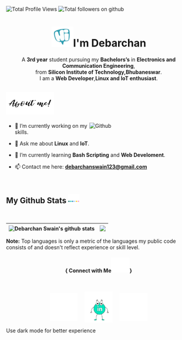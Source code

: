 <!--![Website](https://komarev.com/ghpvc/?username=djswain09&label=Profile%20views&color=0e75b6&style=flat)-->
<!--![Website](https://img.shields.io/github/followers/djswain09?style=social)-->
<p align="left">
<img src="https://komarev.com/ghpvc/?username=djswain09&label=Profile%20views&color=0e75b6&style=flat" alt="Total Profile Views" />
<img src="https://img.shields.io/github/followers/djswain09?style=social" alt="Total followers on github" />
</p> 





<h1 align="center"><img src="https://github.com/djswain9/djswain9/blob/main/gif/hi.webp" 
         alt="Hi"
         height="55"
         width="60" />I'm Debarchan
</h1>

<p align="center">A <strong>3rd year</strong> student pursuing my <strong>Bachelors’s</strong> in <strong>Electronics and Communication Engineering</strong>,<br>from <strong>Silicon Institute of Technology,Bhubaneswar</strong>.<br>I am a <strong>Web Developer</strong>,<strong>Linux and IoT enthusiast</strong>.
</p>





<h2> <img src="https://github.com/djswain9/djswain9/blob/main/gif/aboutMe.webp" height="60" width="130" alt="About Me"/> </h2>

<img width="55%" align="right" alt="Github" src="https://github.githubassets.com/images/modules/notifications/inbox-zero-dark.svg" />


- 🔭 I’m currently working on my skills.

- 💬 Ask me about **Linux** and **IoT**.

- 🌱 I’m currently learning **Bash Scripting** and **Web Develoment**.

- 📫 Contact me here: **debarchanswain123@gmail.com**

<br>




<h2>My Github Stats <img src="https://github.com/djswain9/djswain9/blob/main/gif/stats.webp" height="25" width="30" /></h2>
<br>
  
| <img align="center" src="https://github-readme-stats-pat-3.vercel.app/api?username=djswain09&show_icons=true&include_all_commits=true&theme=radical&hide_border=true" alt="Debarchan Swain's github stats" /> | <img align="center" src="https://github-readme-stats-pat-3.vercel.app/api/top-langs/?username=djswain09&layout=defult&theme=radical&hide_border=true" /> |
| ------------- | ------------- |

**Note:** Top languages is only a metric of the languages my public code consists of and doesn't reflect experience or skill level.
<br>




<h4 align="center">{ Connect with Me<img src="https://github.com/djswain9/djswain9/blob/main/gif/now.webp" height="40" width="50"/>}</h4>
<br>
<p align="center">
<a href="https://twitter.com/DebarchanSwain9" target="_blank"><img align="center" src="https://github.com/djswain9/djswain9/blob/main/gif/twitter.webp" alt="DebarchanSwain9"  width="15%" /></a> &nbsp;&nbsp;&nbsp;
<a href="https://www.linkedin.com/in/debarchan-swain-0511a2191/" target="_blank"><img align="center" src="https://github.com/djswain9/djswain9/blob/main/gif/linkedin.webp" alt="Debarchan Swain" width="15%" /></a>&nbsp;&nbsp;&nbsp;&nbsp;
<a href="https://www.instagram.com/debarchan_swain/" target="_blank"><img align="center" src="https://github.com/djswain9/djswain9/blob/main/gif/instagram.webp" alt="debarchan_swain" width="15%" /></a>
</p>







Use dark mode for better experience








<!--https://media2.giphy.com/media/J4I1yCJJa37HkWjgoE/giphy.gif?cid=ecf05e47oq8blwo8ubsvyf2yz9nyj53uzwxmzrb6445mac3j&rid=giphy.gif&ct=s  

   https://media3.giphy.com/media/kd3p781G0tgn3EH3nD/giphy.gif?cid=ecf05e47te63etcqc3shpfrwb6cy2cpmaj5r38oeazgqkx67&rid=giphy.gif&ct=s

<p align="center"><img src="https://media2.giphy.com/media/grNkIEN4dkiMXFLIE9/100.webp?cid=ecf05e473b11pr687e7e9tcucr30lrx6lks8xug18wok4m6u&rid=100.webp&ct=s" height="40px" /></p>
--this is for social media


____facebook gif__________
https://media4.giphy.com/media/ThgV8XsPhQXFzXncMV/200w.webp?cid=ecf05e478ij3zkqqbgkcfqi81kixt1h0l343p5lcoww7p4dq&rid=200w.webp&ct=s

______whatsapp gif______

https://media0.giphy.com/media/aDtS84k1WfYiCwlIxR/200w.webp?cid=ecf05e478ij3zkqqbgkcfqi81kixt1h0l343p5lcoww7p4dq&rid=200w.webp&ct=s

_____social media gif_________

https://media0.giphy.com/media/AyzYjy9JekCHnrai3P/200w.webp?cid=ecf05e47c8n4az1vhc2ikx3jvcyfv2jfm46xi7dvr1shf8um&rid=200w.webp&ct=s

https://media3.giphy.com/media/faWsfcwkzbfZQ3HOac/200.webp?cid=ecf05e47yludncl0bcbjssy6wff1cfjmhrbx2i1vzb3vhy70&rid=200.webp&ct=s













## 🚀 Languages and Tools:

<p align="left"> 
    <a href="https://www.java.com" target="_blank"> <img src="https://img.icons8.com/color/48/000000/java-coffee-cup-logo.png"/> </a>
    <a href="https://reactjs.org/" target="_blank"> <img src="https://img.icons8.com/color/48/000000/react-native.png"/> </a>
    <a href="https://spring.io/projects/spring-boot" target="_blank"> <img src="https://img.icons8.com/color/48/000000/spring-logo.png"/> </a> 
    <a href="https://developer.mozilla.org/en-US/docs/Web/JavaScript" target="_blank"> <img src="https://img.icons8.com/color/48/000000/javascript.png"/> </a> 
    <a href="https://www.w3.org/html/" target="_blank"> <img src="https://img.icons8.com/color/48/000000/html-5.png"/> </a> 
    <a href="https://www.w3schools.com/css/" target="_blank"> <img src="https://img.icons8.com/color/48/000000/css3.png"/> </a> 
    <a href="https://getbootstrap.com" target="_blank"> <img src="https://img.icons8.com/color/48/000000/bootstrap.png"/> </a> 
    <a href="https://www.python.org" target="_blank"> <img src="https://img.icons8.com/color/48/000000/python.png"/> </a> 
    <a style="padding-right:8px;" href="https://nodejs.org" target="_blank"> <img src="https://img.icons8.com/color/48/000000/nodejs.png"/> </a> 
    <a style="padding-right:8px;" href="https://www.mysql.com/" target="_blank"> <img src="https://img.icons8.com/fluent/50/000000/mysql-logo.png"/> </a>
    <a href="https://www.mongodb.com/" target="_blank"> <img src="https://raw.githubusercontent.com/devicons/devicon/master/icons/mongodb/mongodb-original-wordmark.svg" alt="mongodb" width="48" height="48"/> </a> 
    <a href="https://firebase.google.com/" target="_blank"> <img src="https://img.icons8.com/color/48/000000/firebase.png"/> </a> 
    <a href="https://postman.com" target="_blank"> <img src="https://www.vectorlogo.zone/logos/getpostman/getpostman-icon.svg" alt="postman" width="45" height="45"/> </a>   
    <a href="https://git-scm.com/" target="_blank"> <img src="https://img.icons8.com/color/48/000000/git.png"/> </a> 
    <a href="https://www.jenkins.io" target="_blank"> <img src="https://www.vectorlogo.zone/logos/jenkins/jenkins-icon.svg" alt="jenkins" width="48" height="48"/> </a> 
    <a href="https://redux.js.org" target="_blank"> <img src="https://img.icons8.com/color/48/000000/redux.png"/> </a>
    <a href="https://expressjs.com" target="_blank"> <img src="https://raw.githubusercontent.com/devicons/devicon/master/icons/express/express-original-wordmark.svg" alt="express" width="40" height="40"/> </a>
</p>


-->
